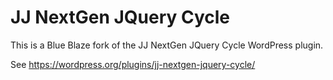 JJ NextGen JQuery Cycle
=======================

This is a Blue Blaze fork of the JJ NextGen JQuery Cycle WordPress plugin.

See https://wordpress.org/plugins/jj-nextgen-jquery-cycle/
